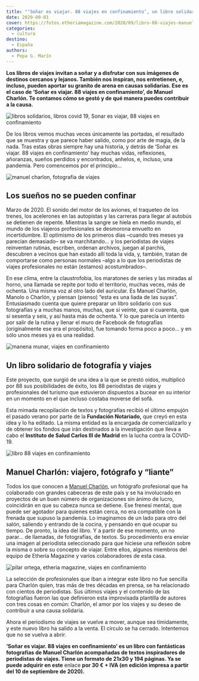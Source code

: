 ```yaml
---
title: "‘Soñar es viajar. 88 viajes en confinamiento’, un libro solidario de viajes y fotografía"
date: 2020-09-01
cover: https://fotos.etheriamagazine.com/2020/09/libro-88-viajes-manuel-charlon.jpg
categories: 
  - cultura
destino: 
  - España
authors: 
  - Pepa G. Marín
---
```


**Los libros de viajes invitan a soñar y a disfrutar con sus imágenes de destinos 
cercanos y lejanos. También nos inspiran, nos entretienen, e, incluso, pueden aportar su 
granito de arena en causas solidarias. Ese es el caso de ‘Soñar es viajar. 88 viajes en 
confinamiento’, de Manuel Charlón. Te contamos cómo se gestó y de qué manera puedes 
contribuir a la causa.** 

![libros solidarios, libros covid 19, Sonar es viajar, 88 viajes en confinamiento](https://fotos.etheriamagazine.com/2020/09/88-viajes-confinamiento.jpg "'Soñar es viajar. 88 viajes en confinamiento'.")

De los libros vemos muchas veces únicamente las portadas, el resultado que se muestra y 
que parece haber salido, como por arte de magia, de la nada. Tras estas obras siempre 
hay una historia, y detrás de ‘Soñar es viajar. 88 viajes en confinamiento’ hay muchas 
vidas, reflexiones, añoranzas, sueños perdidos y encontrados, anhelos, e, incluso, una 
pandemia. Pero comencemos por el principio... 

![manuel charlon, fotografia de viajes](https://fotos.etheriamagazine.com/2020/09/fotografia-88-viajes.jpg "Fotografía publicada en este libro solidario. © Manuel Charlón.")

## Los sueños no se pueden confinar

Marzo de 2020. El sonido del motor de los aviones, el traqueteo de los trenes, los 
acelerones en las autopistas y las carreras para llegar al autobús se detienen de 
repente. Mientras la sangre se hiela en medio mundo, el mundo de los viajeros 
profesionales se desmorona envuelto en incertidumbre. El optimismo de los primeros días 
–cuando tres meses ya parecían demasiado– se va marchitando... y los periodistas de 
viajes reinventan rutinas, escriben, ordenan archivos, juegan al parchís, descubren a 
vecinos que han estado allí toda la vida, y, también, tratan de comportarse como 
personas normales –algo a lo que los periodistas de viajes profesionales no están 
(estamos) acostumbrados–. 

En ese clima, entre la claustrofobia, los maratones de series y las miradas al horno, 
una llamada se repite por todo el territorio, muchas veces, más de ochenta. Una misma 
voz al otro lado del auricular. Es Manuel Charlón, Manolo o Charlón, y piensan (pienso) 
“esta es una liada de las suyas”. Entusiasmado cuenta que quiere preparar un libro 
solidario con sus fotografías y a muchas manos, muchas, que si veinte, que si cuarenta, 
que si sesenta y seis, y así hasta más de ochenta. Y lo que parecía un intento por salir 
de la rutina y llenar el muro de Facebook de fotografías (originalmente ese era el 
propósito), fue tomando forma poco a poco... y en sólo unos meses ya es una realidad. 

![manena munar, viajes en confinamiento](https://fotos.etheriamagazine.com/2020/09/manena-munar-libro-viajes.jpg "Texto de Manena Munar, colaboradora de Etheria Magazine.")

## Un libro solidario de fotografía y viajes

Este proyecto, que surgió de una idea a la que se prestó oídos, multiplicó por 88 sus 
posibilidades de éxito, los 88 periodistas de viajes y profesionales del turismo que 
estuvieron dispuestos a bucear en su interior en un momento en el que incluso costaba 
moverse del sofá. 

Esta mimada recopilación de textos y fotografías recibió el último empujón el pasado 
verano por parte de la **Fundación Notariado,** que creyó en esta idea y lo ha editado. 
La misma entidad es la encargada de comercializarlo y de obtener los fondos que irán 
destinados a la investigación que lleva a cabo el **Instituto de Salud Carlos III de 
Madrid** en la lucha contra la COVID-19. 

![libro 88 viajes en confinamiento](https://fotos.etheriamagazine.com/2020/09/libro-88-viajes-manuel-charlon.jpg "Manuel Charlón posa con su libro.")

## Manuel Charlón: viajero, fotógrafo y “liante”

Todos los que conocen a [Manuel Charlón](https://www.instagram.com/charlon1963), un 
fotógrafo profesional que ha colaborado con grandes cabeceras de este país y se ha 
involucrado en proyectos de un buen número de organizaciones sin ánimo de lucro, 
coincidirán en que su cabeza nunca se detiene. Ese frenesí mental, que puede ser 
agotador para quienes están cerca, no era compatible con la frenada que supuso la 
pandemia. Lo imaginamos de un lado para otro del salón, saliendo y entrando de la 
cocina, y pensando en qué ocupar su tiempo. De pronto, la idea del libro. Y a partir de 
ese momento, un no parar... de llamadas, de fotografías, de textos. Su procedimiento era 
enviar una imagen al periodista seleccionado para que hiciese una reflexión sobre la 
misma o sobre su concepto de viajar. Entre ellos, algunos miembros del equipo de Etheria 
Magazine y varios colaboradores de esta casa. 

![pilar ortega, etheria magazine, viajes en confinamiento](https://fotos.etheriamagazine.com/2020/09/pilar-ortega-libro-viajes.jpg "Contribución de Pilar Ortega, coordinadora de Cultura en Etheria Magazine.")

La selección de profesionales que iban a integrar este libro no fue sencilla para 
Charlón quien, tras más de tres décadas en prensa, se ha relacionado con cientos de 
periodistas. Sus últimos viajes y el contenido de las fotografías fueron las que 
definieron esta improvisada plantilla de autores con tres cosas en común: Charlón, el 
amor por los viajes y su deseo de contribuir a una causa solidaria. 

Ahora el periodismo de viajes se vuelve a mover, aunque sea tímidamente, y este nuevo 
libro ha salido a la venta. El círculo se ha cerrado. Intentemos que no se vuelva a 
abrir. 

**‘Soñar es viajar. 88 viajes en confinamiento’ es un libro con fantásticas fotografías 
de Manuel Charlón acompañadas de textos inspiradores de periodistas de viajes. Tiene un 
formato de 21x30 y 194 páginas. Ya se puede adquirir en este** enlace **por 30 € + IVA 
(en edición impresa a partir del 10 de septiembre de 2020).**
